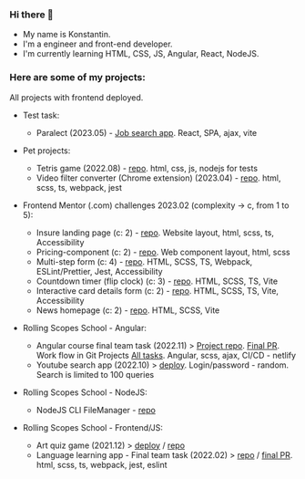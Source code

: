 ### Hi there 👋

- My name is Konstantin.
- I'm a engineer and front-end developer.
- I'm currently learning HTML, CSS, JS, Angular, React, NodeJS.

### Here are some of my projects:

All projects with frontend deployed.

- Test task:

  - Paralect (2023.05) - [Job search app](https://github.com/khoncharov/job_search_app). React, SPA, ajax, vite

- Pet projects:

  - Tetris game (2022.08) - [repo](https://github.com/khoncharov/tetris). html, css, js, nodejs for tests
  - Video filter converter (Chrome extension) (2023.04) - [repo](https://github.com/khoncharov/video-filter-chrome-ext). html, scss, ts, webpack, jest

- Frontend Mentor (.com) challenges 2023.02 (complexity -> c, from 1 to 5):

  - Insure landing page (c: 2) - [repo](https://github.com/khoncharov/fm-insure-landing-page). Website layout, html, scss, ts, Accessibility
  - Pricing-component (c: 2) - [repo](https://github.com/khoncharov/fm-pricing-component-with-toggle). Web component layout, html, scss
  - Multi-step form (c: 4) - [repo](https://github.com/khoncharov/fm-multi-step-form). HTML, SCSS, TS, Webpack, ESLint/Prettier, Jest, Accessibility
  - Countdown timer (flip clock) (c: 3) - [repo](https://github.com/khoncharov/fm-launch-countdown-timer). HTML, SCSS, TS, Vite
  - Interactive card details form (c: 2) - [repo](https://github.com/khoncharov/FM-Interactive-card-details-form). HTML, SCSS, TS, Vite, Accessibility
  - News homepage (c: 2) - [repo](https://github.com/khoncharov/FM-News-homepage). HTML, SCSS, Vite

- Rolling Scopes School - Angular:

  - Angular course final team task (2022.11) > [Project repo](https://github.com/khoncharov/project-management-app). [Final PR](https://github.com/khoncharov/project-management-app/pull/69). Work flow in Git Projects [All tasks](https://github.com/users/khoncharov/projects/6/views/8). Angular, scss, ajax, CI/CD - netlify
  - Youtube search app (2022.10) > [deploy](https://stellar-pie-0a2c44.netlify.app/). Login/password - random. Search is limited to 100 queries

- Rolling Scopes School - NodeJS:

  - NodeJS CLI FileManager - [repo](https://github.com/khoncharov/RSS-NodeJS-FileManager)

- Rolling Scopes School - Frontend/JS:

  - Art quiz game (2021.12) > [deploy](https://elegant-phoenix-9f8bac.netlify.app/) / [repo](https://github.com/khoncharov/RSS-JS-FE-2021Q3/tree/art-quiz)
  - Language learning app - Final team task (2022.02) > [repo](https://github.com/v3n9s/rs-lang) / [final PR](https://github.com/v3n9s/rs-lang/pull/21). html, scss, ts, webpack, jest, eslint
